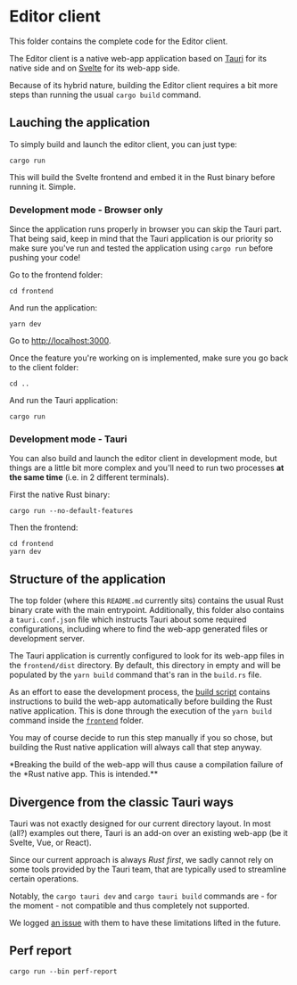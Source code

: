 # Editor client

This folder contains the complete code for the Editor client.

The Editor client is a native web-app application based on
[Tauri](https://tauri.studio/en/) for its native side and on
[Svelte](https://svelte.dev/) for its web-app side.

Because of its hybrid nature, building the Editor client requires a bit more
steps than running the usual `cargo build` command.

## Lauching the application

To simply build and launch the editor client, you can just type:

```
cargo run
```

This will build the Svelte frontend and embed it in the Rust binary before
running it. Simple.

### Development mode - Browser only

Since the application runs properly in browser you can skip the Tauri part.
That being said, keep in mind that the Tauri application is our priority
so make sure you've run and tested the application using `cargo run` before
pushing your code!

Go to the frontend folder:

```
cd frontend
```

And run the application:

```
yarn dev
```

Go to [http://localhost:3000](http://localhost:3000).

Once the feature you're working on is implemented, make sure you go back to
the client folder:

```
cd ..
```

And run the Tauri application:

```
cargo run
```

### Development mode - Tauri

You can also build and launch the editor client in development mode,
but things are a little bit more complex and you'll need
to run two processes **at the same time** (i.e. in 2 different terminals).

First the native Rust binary:

```
cargo run --no-default-features
```

Then the frontend:

```
cd frontend
yarn dev
```

## Structure of the application

The top folder (where this `README.md` currently sits) contains the usual Rust
binary crate with the main entrypoint. Additionally, this folder also contains a
`tauri.conf.json` file which instructs Tauri about some required configurations,
including where to find the web-app generated files or development server.

The Tauri application is currently configured to look for its web-app files in
the `frontend/dist` directory. By default, this directory in empty and will
be populated by the `yarn build` command that's ran in the `build.rs` file.

As an effort to ease the development process, the [build script](./src/build.rs)
contains instructions to build the web-app automatically before building the
Rust native application. This is done through the execution of the `yarn build` command inside the [`frontend`](./frontend) folder.

You may of course decide to run this step manually if you so chose, but building
the Rust native application will always call that step anyway.

*Breaking the build of the web-app will thus cause a compilation failure of the
*Rust native app. This is intended.\*\*

## Divergence from the classic Tauri ways

Tauri was not exactly designed for our current directory layout. In most (all?)
examples out there, Tauri is an add-on over an existing web-app (be it Svelte,
Vue, or React).

Since our current approach is always _Rust first_, we sadly cannot rely on some
tools provided by the Tauri team, that are typically used to streamline certain
operations.

Notably, the `cargo tauri dev` and `cargo tauri build` commands are - for the
moment - not compatible and thus completely not supported.

We logged [an issue](https://github.com/tauri-apps/tauri/issues/2643) with them
to have these limitations lifted in the future.

## Perf report

```
cargo run --bin perf-report
```
